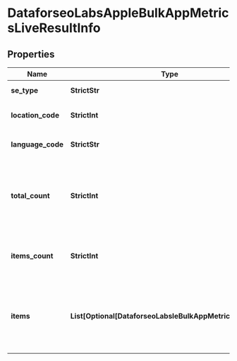 # DataforseoLabsAppleBulkAppMetricsLiveResultInfo


## Properties

| Name | Type | Description | Notes |
|------------ | ------------- | ------------- | -------------|
**se_type** | **StrictStr** | search engine type |[optional]|
**location_code** | **StrictInt** | location code in a POST array |[optional]|
**language_code** | **StrictStr** | language code in a POST array |[optional]|
**total_count** | **StrictInt** | total amount of results in our database relevant to your request |[optional]|
**items_count** | **StrictInt** | the number of results returned in the items array |[optional]|
**items** | **List[Optional[DataforseoLabsleBulkAppMetricsLiveItem]]** | contains data related to the ranking app metrics of the specified application |[optional]|